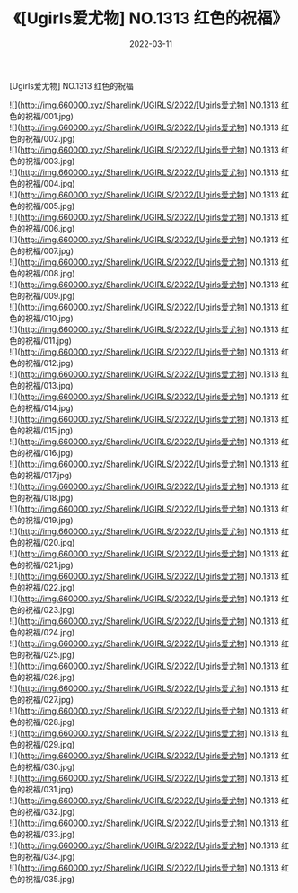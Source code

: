 ﻿---
layout: post
title:  《[Ugirls爱尤物] NO.1313 红色的祝福》
date:   2022-03-11
img: http://img.660000.xyz/Sharelink/UGIRLS/2022/[Ugirls爱尤物] NO.1313 红色的祝福/000.jpg
categories: [美女, 清纯, 唯美]
---

[Ugirls爱尤物] NO.1313 红色的祝福

 ![](http://img.660000.xyz/Sharelink/UGIRLS/2022/[Ugirls爱尤物] NO.1313 红色的祝福/001.jpg) <br>![](http://img.660000.xyz/Sharelink/UGIRLS/2022/[Ugirls爱尤物] NO.1313 红色的祝福/002.jpg) <br>![](http://img.660000.xyz/Sharelink/UGIRLS/2022/[Ugirls爱尤物] NO.1313 红色的祝福/003.jpg) <br>![](http://img.660000.xyz/Sharelink/UGIRLS/2022/[Ugirls爱尤物] NO.1313 红色的祝福/004.jpg) <br>![](http://img.660000.xyz/Sharelink/UGIRLS/2022/[Ugirls爱尤物] NO.1313 红色的祝福/005.jpg) <br>![](http://img.660000.xyz/Sharelink/UGIRLS/2022/[Ugirls爱尤物] NO.1313 红色的祝福/006.jpg) <br>![](http://img.660000.xyz/Sharelink/UGIRLS/2022/[Ugirls爱尤物] NO.1313 红色的祝福/007.jpg) <br>![](http://img.660000.xyz/Sharelink/UGIRLS/2022/[Ugirls爱尤物] NO.1313 红色的祝福/008.jpg) <br>![](http://img.660000.xyz/Sharelink/UGIRLS/2022/[Ugirls爱尤物] NO.1313 红色的祝福/009.jpg) <br>![](http://img.660000.xyz/Sharelink/UGIRLS/2022/[Ugirls爱尤物] NO.1313 红色的祝福/010.jpg) <br>![](http://img.660000.xyz/Sharelink/UGIRLS/2022/[Ugirls爱尤物] NO.1313 红色的祝福/011.jpg) <br>![](http://img.660000.xyz/Sharelink/UGIRLS/2022/[Ugirls爱尤物] NO.1313 红色的祝福/012.jpg) <br>![](http://img.660000.xyz/Sharelink/UGIRLS/2022/[Ugirls爱尤物] NO.1313 红色的祝福/013.jpg) <br>![](http://img.660000.xyz/Sharelink/UGIRLS/2022/[Ugirls爱尤物] NO.1313 红色的祝福/014.jpg) <br>![](http://img.660000.xyz/Sharelink/UGIRLS/2022/[Ugirls爱尤物] NO.1313 红色的祝福/015.jpg) <br>![](http://img.660000.xyz/Sharelink/UGIRLS/2022/[Ugirls爱尤物] NO.1313 红色的祝福/016.jpg) <br>![](http://img.660000.xyz/Sharelink/UGIRLS/2022/[Ugirls爱尤物] NO.1313 红色的祝福/017.jpg) <br>![](http://img.660000.xyz/Sharelink/UGIRLS/2022/[Ugirls爱尤物] NO.1313 红色的祝福/018.jpg) <br>![](http://img.660000.xyz/Sharelink/UGIRLS/2022/[Ugirls爱尤物] NO.1313 红色的祝福/019.jpg) <br>![](http://img.660000.xyz/Sharelink/UGIRLS/2022/[Ugirls爱尤物] NO.1313 红色的祝福/020.jpg) <br>![](http://img.660000.xyz/Sharelink/UGIRLS/2022/[Ugirls爱尤物] NO.1313 红色的祝福/021.jpg) <br>![](http://img.660000.xyz/Sharelink/UGIRLS/2022/[Ugirls爱尤物] NO.1313 红色的祝福/022.jpg) <br>![](http://img.660000.xyz/Sharelink/UGIRLS/2022/[Ugirls爱尤物] NO.1313 红色的祝福/023.jpg) <br>![](http://img.660000.xyz/Sharelink/UGIRLS/2022/[Ugirls爱尤物] NO.1313 红色的祝福/024.jpg) <br>![](http://img.660000.xyz/Sharelink/UGIRLS/2022/[Ugirls爱尤物] NO.1313 红色的祝福/025.jpg) <br>![](http://img.660000.xyz/Sharelink/UGIRLS/2022/[Ugirls爱尤物] NO.1313 红色的祝福/026.jpg) <br>![](http://img.660000.xyz/Sharelink/UGIRLS/2022/[Ugirls爱尤物] NO.1313 红色的祝福/027.jpg) <br>![](http://img.660000.xyz/Sharelink/UGIRLS/2022/[Ugirls爱尤物] NO.1313 红色的祝福/028.jpg) <br>![](http://img.660000.xyz/Sharelink/UGIRLS/2022/[Ugirls爱尤物] NO.1313 红色的祝福/029.jpg) <br>![](http://img.660000.xyz/Sharelink/UGIRLS/2022/[Ugirls爱尤物] NO.1313 红色的祝福/030.jpg) <br>![](http://img.660000.xyz/Sharelink/UGIRLS/2022/[Ugirls爱尤物] NO.1313 红色的祝福/031.jpg) <br>![](http://img.660000.xyz/Sharelink/UGIRLS/2022/[Ugirls爱尤物] NO.1313 红色的祝福/032.jpg) <br>![](http://img.660000.xyz/Sharelink/UGIRLS/2022/[Ugirls爱尤物] NO.1313 红色的祝福/033.jpg) <br>![](http://img.660000.xyz/Sharelink/UGIRLS/2022/[Ugirls爱尤物] NO.1313 红色的祝福/034.jpg) <br>![](http://img.660000.xyz/Sharelink/UGIRLS/2022/[Ugirls爱尤物] NO.1313 红色的祝福/035.jpg) <br>